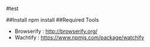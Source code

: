#test


##Install
		npm install
##Required Tools
* Browserify : http://browserify.org/
* Wachtify : https://www.npmjs.com/package/watchify